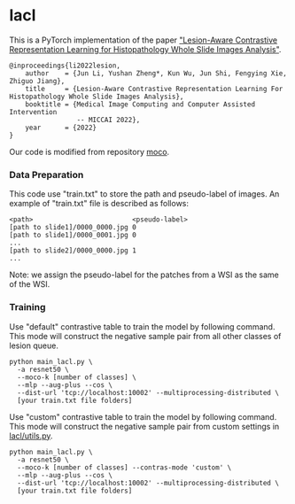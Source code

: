 # lacl

This is a PyTorch implementation of the paper ["Lesion-Aware Contrastive Representation Learning for Histopathology Whole Slide Images Analysis"](https://arxiv.org/abs/2206.13115). 

```angular2html
@inproceedings{li2022lesion,
    author    = {Jun Li, Yushan Zheng*, Kun Wu, Jun Shi, Fengying Xie, Zhiguo Jiang},
    title     = {Lesion-Aware Contrastive Representation Learning For Histopathology Whole Slide Images Analysis},
    booktitle = {Medical Image Computing and Computer Assisted Intervention 
                 -- MICCAI 2022},
    year      = {2022}
}
```

Our code is modified from repository [moco](https://github.com/facebookresearch/moco).

### Data Preparation

This code use "train.txt" to store the path and pseudo-label of images. An example of "train.txt" file is described as follows:

```angular2html
<path>                         <pseudo-label>
[path to slide1]/0000_0000.jpg 0
[path to slide1]/0000_0001.jpg 0
...
[path to slide2]/0000_0000.jpg 1
...
```

Note: we assign the pseudo-label for the patches from a WSI as the same of the WSI.

### Training

Use "default" contrastive table to train the model by following command. This mode will construct the negative sample pair from all other classes of lesion queue.

```angular2html
python main_lacl.py \
  -a resnet50 \
  --moco-k [number of classes] \
  --mlp --aug-plus --cos \
  --dist-url 'tcp://localhost:10002' --multiprocessing-distributed \
  [your train.txt file folders]
```

Use "custom" contrastive table to train the model by following command. This mode will construct the negative sample pair from custom settings in [lacl/utils.py](https://github.com/junl21/lacl/blob/main/lacl/utils.py).

```
python main_lacl.py \
  -a resnet50 \
  --moco-k [number of classes] --contras-mode 'custom' \
  --mlp --aug-plus --cos \
  --dist-url 'tcp://localhost:10002' --multiprocessing-distributed \
  [your train.txt file folders]
```